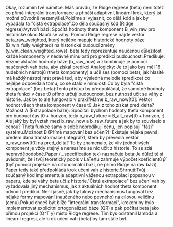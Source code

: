 Okay, rozumím tvé námitce. Máš pravdu, že Ridge regrese (beta) není totéž co přímá integrální transformace a přináší adaptivní, lineární krok, který jsi možná původně nezamýšlel.Pojďme si vyjasnit, co dělá kód a jak by vypadala ta "čistá extrapolace".Co dělá současný kód (Ridge regrese):Vytvoří bázi: Spočítá hodnoty theta komponent B_win_raw pro historické okno.Naučí se váhy: Pomocí Ridge regrese najde vektor beta_raw_weighted, který nejlépe mapuje historické hodnoty báze (B_win_fully_weighted) na historické budoucí změny (y_win_clean_weighted_rows). beta tedy reprezentuje naučenou důležitost každé komponenty v nedávné minulosti pro predikci budoucnosti.Predikuje: Vezme aktuální hodnoty báze (b_raw_now) a zkombinuje je pomocí naučených vah beta, aby získal predikci.Analogicky: Je to jako bys měl 16 hudebních nástrojů (theta komponenty) a učil ses (pomocí beta), jak hlasitě má každý nástroj hrát právě teď, aby výsledná melodie (predikce) co nejlépe odpovídala tomu, co se stalo v minulosti.Co by byla "čistá extrapolace" (bez beta):Tento přístup by předpokládal, že samotné hodnoty theta funkcí v čase t0 přímo určují budoucnost, bez nutnosti učit se váhy z historie. Jak by to ale fungovalo v praxi?Máme b_raw_now[t0]: Vektor hodnot všech theta komponent v čase t0.Jak z toho získat pred_delta?Možnost A (Extrapolace báze): Spočítali bychom hodnoty theta komponent pro budoucí čas t0 + horizon, tedy b_raw_future = B_all_raw[t0 + horizon, :]. Ale jaký by byl vztah mezi b_raw_now a b_raw_future a jak by to souviselo s cenou? Theta funkce samy o sobě nepredikují cenu, jen popisují "fázi" systému.Možnost B (Přímé mapování bez učení?): Existuje nějaká pevná, předem daná transformace (integrál?), která by převedla vektor b_raw_now[t0] na pred_delta? To by znamenalo, že vliv jednotlivých komponent je vždy stejný a nemusíme se nic učit z historie. To se zdá nepravděpodobné.Paper (...specification.tex) naznačuje beta:Je důležité si uvědomit, že i tvůj teoretický popis v LaTeXu zahrnuje výpočet koeficientů $\hat{\beta}$ (byť pomocí projekce na ortonormální bázi, ne přímo Ridge na raw bázi). Paper tedy také předpokládá krok učení vah z historie.Shrnutí:Tvůj současný kód implementuje adaptivní váženou extrapolaci popsanou v paperu, kde se váhy beta učí z historie."Čistá extrapolace" bez učení vah by vyžadovala jiný mechanismus, jak z aktuálních hodnot theta komponent odvodit predikci. Není jasné, jak by takový mechanismus fungoval bez nějaké formy mapování (naučeného nebo pevného) na cílovou veličinu (cenu).Pokud chceš být blíže "integrální transformaci", krokem by bylo implementovat explicitní ortogonalizaci báze (QR) a pak počítat beta jako přímou projekci (Q^T y) místo Ridge regrese. Tím bys odstranil lambda a lineární regresi, ale krok učení vah (beta) by tam stále byl.
